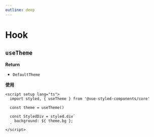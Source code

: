```yaml
---
outline: deep
---
```


# Hook

## `useTheme`

**Return**

- `DefaultTheme`

**使用**

```vue
<script setup lang="ts">
  import styled, { useTheme } from '@vue-styled-components/core'

  const theme = useTheme()

  const StyledDiv = styled.div`
    background: ${ theme.bg };
  `
</script>
```
